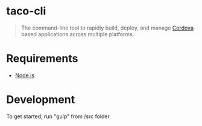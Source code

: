 ﻿# taco-cli

> The command-line tool to rapidly build, deploy, and manage [Cordova](http://cordova.io)-based applications across multiple platforms.


# Requirements

* [Node.js](http://nodejs.org/)

# Development
To get started, run "gulp" from /src folder

